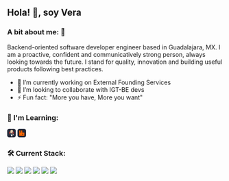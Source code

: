 ## Hola! 👋, soy Vera 

### A bit about me: 🤘
Backend-oriented software developer engineer based in Guadalajara, MX. 
I am a proactive, confident and communicatively strong person, always looking towards the future. I stand for quality, innovation and building useful products following best practices.

- 🔭 I’m currently working on External Founding Services
- 👯 I’m looking to collaborate with IGT-BE devs 
- ⚡ Fun fact: "More you have, More you want"

### 🌱 I'm Learning:
<p align="left">
    <a href="#Jenkins" alt="Skill"> <img src="https://raw.githubusercontent.com/tandpfun/skill-icons/59059d9d1a2c092696dc66e00931cc1181a4ce1f/icons/Jenkins-Dark.svg" width="45" style="max-width: 4%;"/></a>
    <a href="#RabbitMQ" alt="Skill"><img src="https://raw.githubusercontent.com/tandpfun/skill-icons/65dea6c4eaca7da319e552c09f4cf5a9a8dab2c8/icons/RabbitMQ-Dark.svg" width="45"
style="max-width: 4%;"/></a>
</p>

###

### 🛠 Current Stack:
<p align="left">
    <a href="#.NetFramework" alt="Skill"> <img src="https://img.shields.io/badge/.NET-5C2D91?style=for-the-badge&logo=.net&logoColor=white"/></a>
    <a href="#C#" alt="Skill"> <img src="https://img.shields.io/badge/C%23-239120?style=for-the-badge&logo=c-sharp&logoColor=white"/></a>
    <a href="#SQLServer" alt="Skill"> <img src="https://img.shields.io/badge/Microsoft_SQL_Server-CC2927?style=for-the-badge&logo=microsoft-sql-server&logoColor=white"/></a>
    <a href="#Linux" alt="Skill"> <img src="https://img.shields.io/badge/Linux-FCC624?style=for-the-badge&logo=linux&logoColor=black"/></a>
    <a href="#Git" alt="Skill"> <img src="https://img.shields.io/badge/GIT-E44C30?style=for-the-badge&logo=git&logoColor=white"/></a>
    <a href="#Git" alt="Skill"> <img src="https://img.shields.io/badge/kubernetes-326CE5?style=for-the-badge&logo=kubernetes&logoColor=white"/></a>
</p>









